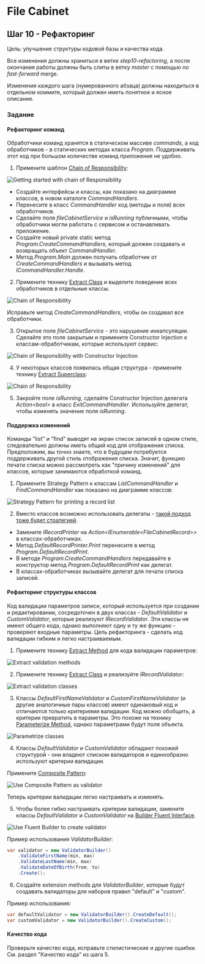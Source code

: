 # File Cabinet

## Шаг 10 - Рефакторинг

Цель: улучшение структуры кодовой базы и качества кода.

Все изменения должны храниться в ветке _step10-refactoring_, а после окончания работы должны быть слиты в ветку _master_ с помощью *no fast-forward* merge.

Изменения каждого шага (нумерованного абзаца) должны находиться в отдельном коммите, который должен иметь понятное и ясное описание.

### Задание

#### Рефакторинг команд

Обработчики команд хранятся в статическом массиве _commands_, а код обработчиков - в статических методах класса _Program_. Поддерживать этот код при большом количестве команд приложения не удобно.

1. Примените шаблон [Chain of Responsibility](https://refactoring.guru/ru/design-patterns/chain-of-responsibility):

![Getting started with chain of Responsibility](images/step10-chain-of-responsibility-start.png)

* Создайте интерфейсы и классы, как показано на диаграмме классов, в новом каталоге _CommandHandlers_.
* Перенесите в класс _CommandHandler_ код (методы и поля) всех обработчиков.
* Сделайте поля _fileCabinetService_ и _isRunning_ публичными, чтобы обработчики могли работать с сервисом и останавливать приложение.
* Создайте новый private static метод _Program.CreateCommandHandlers_, который должен создавать и возвращать объект _CommandHandler_.
* Метод _Program.Main_ должен получать обработчик от _CreateCommandHandlers_ и вызывать метод _ICommandHandler.Handle_.

2. Примените технику [Extract Class](https://refactoring.guru/ru/extract-class) и выделите поведение всех обработчиков в отдельные классы.

![Chain of Responsibility](images/step10-chain-of-responsibility.png)

Исправьте метод _CreateCommandHandlers_, чтобы он создавал все обработчики.

3. Открытое поле _fileCabinetService_ - это нарушение инкапсуляции. Сделайте это поле закрытым и примените Constructor Injection к классам-обработчикам, которые используют сервис:

![Chain of Responsibility with Constructor Injection](images/step10-chain-of-responsibility-di.png)

4. У некоторых классов появилась общая структура - примените технику [Extract Superclass](https://refactoring.guru/ru/extract-superclass):

![Chain of Responsibility](images/step10-chain-of-responsibility-service.png)

5. Закройте поле _isRunning_, сделайте Constructor Injection делегата _Action\<bool>_ в класс _ExitCommandHandler_. Используйте делегат, чтобы изменять значение поля _isRunning_.


#### Поддержка изменений

Команды "list" и "find" выводят на экран список записей в одном стиле, следовательно должны иметь общий код для отображения списка. Предположим, вы точно знаете, что в будущем потребуется поддерживать другой стиль отображения списка. Значит, функцию печати списка можно рассмотреть как "причину изменений" для классов, которые занимаются обработкой команд.

1. Примените Strategy Pattern к классам _ListCommandHandler_ и _FindCommandHandler_ как показано на диаграмме классов:

![Strategy Pattern for printing a record list](images/step10-printer-strategy.png)

2. Вместо классов возможно использовать делегаты - [такой подход тоже будет стратегией](https://stackoverflow.com/questions/529524/in-c-sharp-what-is-the-difference-between-strategy-pattern-and-delegates).

* Замените _IRecordPrinter_ на _Action<IEnumerable\<FileCabinetRecord>>_ в классах-обработчиках.
* Метод _DefaultRecordPrinter.Print_ перенесите в метод _Program.DefaultRecordPrint_.
* В методе _Program.CreateCommandHandlers_ передавайте в конструктор метод  _Program.DefaultRecordPrint_ как делегат.
* В классах-обработчиках вызывайте делегат для печати списка записей.


#### Рефакторинг структуры классов

Код валидации параметров записи, который используется при создании и редактировании, сосредоточен в двух классах - _DefaultValidator_ и _CustomValidator_, которые реализуют _IRecordValidator_. Эти классы не имеют общего кода, однако выполняют одну и ту же функцию - проверяют входные параметры. Цель рефакторинга - сделать код валидации гибким и легко настраиваемым.

1. Примените технику [Extract Method](https://refactoring.guru/ru/extract-method) для кода валидации параметров:

![Extract validation methods](images/step10-validation-extract-methods.png)

2. Примените технику [Extract Class](https://refactoring.guru/ru/extract-class) и реализуйте _IRecordValidator_:

![Extract validation classes](images/step10-validation-extract-classes.png)

3. Классы _DefaultFirstNameValidator_ и _CustomFirstNameValidator_ (и другие аналогичные пары классов) имеют одинаковый код и отличаются только критериями валидации. Код можно обобщить, а критерии превратить в параметры. Это похоже на технику [Parameterize Method](https://refactoring.guru/ru/parameterize-method), однако параметрами будут поля объекта.

![Parametrize classes](images/step10-validation-parametrize-classes.png)

4. Классы _DefaultValidator_ и _CustomValidator_ обладают похожей структурой - они владеют списком валидаторов и единообразно используют критерии валидации.

Примените [Composite Pattern](https://refactoring.guru/ru/design-patterns/composite):

![Use Composite Pattern as validator](images/step10-validation-composite.png)

Теперь критерии валидации легко настраивать и изменять.

5. Чтобы более гибко настраивать критерии валидации, замените классы _DefaultValidator_ и _CustomValidator_ на [Builder Fluent Interface](https://medium.com/@sawomirkowalski/design-patterns-builder-fluent-interface-and-classic-builder-d16ad3e98f6c).

![Use Fluent Builder to create validator](images/step10-validation-fluent-builder.png)

Пример использования _ValidatorBuilder_:

```cs
var validator = new ValidatorBuilder()
    .ValidateFirstName(min, max)
    .ValidateLastName(min, max)
    .ValidateDateOfBirth(from, to)
    .Create();
```

6. Создайте extension methods для _ValidatorBuilder_, которые будут создавать валидаторы для наборов правил "default" и "custom".

Пример использования:

```cs
var defaultValidator = new ValidatorBuilder().CreateDefault();
var customValidator = new ValidatorBuilder().CreateCustom();
```


#### Качество кода

Проверьте качество кода, исправьте стилистические и другие ошибки. См. раздел "Качество кода" из шага 5.